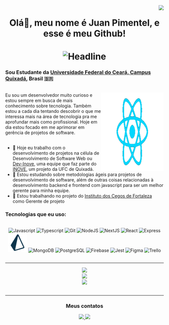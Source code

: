<img align="right" src="https://visitor-badge.laobi.icu/badge?page_id=Juandbpimentel.Juandbpimentel&left_color=orange&right_color=black"  />
<h1 align="center">Olá👋, meu nome é Juan Pimentel, e esse é meu Github!<h1>

<div align=center>
  <img src="https://readme-typing-svg.herokuapp.com?color=%2332C9E1&size=32&center=true&vCenter=true&width=600&height=50&lines=Software+Engineering+Student;Fullstack+Developer;Project+Manager+At+Dev-Inove" alt="Headline"/>
</div>

### Sou Estudante da [Universidade Federal do Ceará, Campus Quixadá](https://www.quixada.ufc.br), Brasil 🇧🇷 

<br/>
<img src="icons/ReactGif_NoBG_3.gif" align="right" width="200em" height="250em" >
Eu sou um desenvolvedor muito curioso e estou sempre em busca de mais conhecimento sobre tecnologia. Também estou a cada dia tentando descobrir o que me interessa mais na área de tecnologia pra me aprofundar mais como profissional. Hoje em dia estou focado em me aprimorar em gerência de projetos de software.
<br/>
 <br/>

- 🔭 Hoje eu trabalho com o desenvolvimento de projetos na célula de Desenvolvimento de Software Web ou [Dev-Inove](https://github.com/dev-inove), uma equipe que faz parte do [INOVE](https://inove.quixada.ufc.br/), um projeto da UFC de Quixadá.
- 🌱 Estou estudando sobre metodologias ágeis para projetos de desenvolvimento de software, além de outras coisas relacionadas à desenvolvimento backend e frontend com javascript para ser um melhor gerente para minha equipe.
- 👯 Estou trabalhando no projeto do [Instituto dos Cegos de Fortaleza](https://github.com/dev-inove/Projeto-IDC) como Gerente de projeto
### Tecnologias que eu uso:
  <br/>
<div align="center" style="display: inline_block">
  <img alt="Javascript" height="60px" width="60px" src="https://cdn.jsdelivr.net/gh/devicons/devicon/icons/javascript/javascript-original.svg" />
  <img alt="Typescript" height="60px" width="60px" src="https://cdn.jsdelivr.net/gh/devicons/devicon/icons/typescript/typescript-original.svg" />
  <img alt="Git" height="60px" width="60px" src="https://cdn.jsdelivr.net/gh/devicons/devicon/icons/git/git-original.svg" />

  <img alt="NodeJS" height="60px" width="60px" src="https://cdn.jsdelivr.net/gh/devicons/devicon/icons/nodejs/nodejs-original.svg" />
  <img alt="NextJS" height="60px" width="60px" src="https://cdn.jsdelivr.net/gh/devicons/devicon/icons/nextjs/nextjs-original.svg" />
  <img alt="React" height="60px" width="60px" src="https://cdn.jsdelivr.net/gh/devicons/devicon/icons/react/react-original.svg" />
  <img alt="Express" height="60px" width="60px" src="https://cdn.jsdelivr.net/gh/devicons/devicon/icons/express/express-original.svg" />
  <img alt="Prisma" height="60px" width="60px" src="./icons/prismaLogo.svg" />

  <img alt="MongoDB" height="60px" width="60px" src="https://cdn.jsdelivr.net/gh/devicons/devicon/icons/mongodb/mongodb-original.svg" />
  <img alt="PostgreSQL" height="60px" width="60px" src="https://cdn.jsdelivr.net/gh/devicons/devicon/icons/postgresql/postgresql-original.svg" />
  <img alt="Firebase" height="60px" width="60px" src="https://cdn.jsdelivr.net/gh/devicons/devicon/icons/firebase/firebase-plain.svg" />
  
  <img alt="Jest" height="60px" width="60px" src="https://cdn.jsdelivr.net/gh/devicons/devicon/icons/jest/jest-plain.svg" />
  <img alt="Figma" height="60px" width="60px" src="https://cdn.jsdelivr.net/gh/devicons/devicon/icons/figma/figma-original.svg" />
  <img alt="Trello" height="60px" width="60px" src="https://cdn.jsdelivr.net/gh/devicons/devicon/icons/trello/trello-plain.svg" />
</div>
<br/>

---
  
<div align="center">
  <img height="200em" src="https://github-readme-stats.vercel.app/api?username=Juandbpimentel&show_icons=true&theme=tokyonight&include_all_commits=true&count_private=true"/>
  
  <br/>
  <img height="200rem" src="https://github-readme-streak-stats.herokuapp.com/?user=Juandbpimentel&layout=compact&theme=tokyonight&count_private=true&include_all_commits=true" />
  <br/>
  <img height="250em" src="https://github-readme-stats.vercel.app/api/top-langs/?username=Juandbpimentel&layout=donut&theme=tokyonight&include_all_commits=true&count_private=true&langs_count=7&hide=HTML,CSS,Assembly,Makefile"/>
  <br/>
</div>

<br/>
  
---
<div align="center">
  <h3>Meus contatos</h3>
  <div align="center">
    <a href = "mailto:juandbpimentel@alu.ufc.br">
      <img src="https://img.shields.io/badge/-Gmail-%23333?style=for-the-badge&logo=gmail&logoColor=white" target="_blank">
    </a>
    <a href="https://www.linkedin.com/in/juan-pimentel-3b6a67221" target="_blank">
      <img src="https://img.shields.io/badge/-LinkedIn-%230077B5?style=for-the-badge&logo=linkedin&logoColor=white" target="_blank">
    </a>
  </div>
</div>
